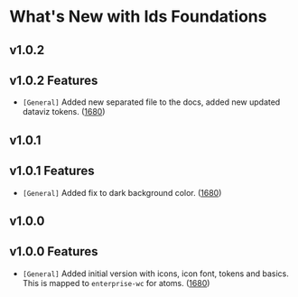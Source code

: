 # What's New with Ids Foundations

## v1.0.2

## v1.0.2 Features

- `[General]` Added new separated file to the docs, added new updated dataviz tokens. ([1680](https://github.com/infor-design/enterprise/issues/1680))

## v1.0.1

## v1.0.1 Features

- `[General]` Added fix to dark background color. ([1680](https://github.com/infor-design/enterprise/issues/1680))

## v1.0.0

## v1.0.0 Features

- `[General]` Added initial version with icons, icon font, tokens and basics. This is mapped to `enterprise-wc` for atoms. ([1680](https://github.com/infor-design/enterprise/issues/1680))
